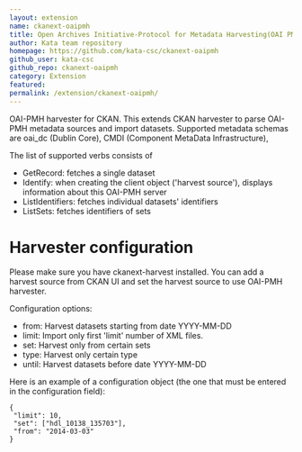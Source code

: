 ```yaml
---
layout: extension
name: ckanext-oaipmh
title: Open Archives Initiative-Protocol for Metadata Harvesting(OAI PMH) extension to CKAN
author: Kata team repository
homepage: https://github.com/kata-csc/ckanext-oaipmh
github_user: kata-csc
github_repo: ckanext-oaipmh
category: Extension
featured: 
permalink: /extension/ckanext-oaipmh/
---
```



OAI-PMH harvester for CKAN. 
This extends CKAN harvester to parse OAI-PMH metadata sources and import datasets. 
Supported metadata schemas are oai_dc (Dublin Core), CMDI (Component MetaData Infrastructure), 

The list of supported verbs consists of

* GetRecord: fetches a single dataset
* Identify: when creating the client object ('harvest source'), displays information about this OAI-PMH server
* ListIdentifiers: fetches individual datasets' identifiers
* ListSets: fetches identifiers of sets
    
Harvester configuration
=======================

Please make sure you have ckanext-harvest installed. You can add a harvest source from CKAN UI and set the harvest source to use OAI-PMH harvester.

Configuration options:

- from: Harvest datasets starting from date YYYY-MM-DD
- limit: Import only first 'limit' number of XML files.
- set: Harvest only from certain sets
- type: Harvest only certain type
- until: Harvest datasets before date YYYY-MM-DD

Here is an example of a configuration object (the one that must be entered in
the configuration field):

    {
     "limit": 10,
     "set": ["hdl_10138_135703"],
     "from": "2014-03-03"
    }

